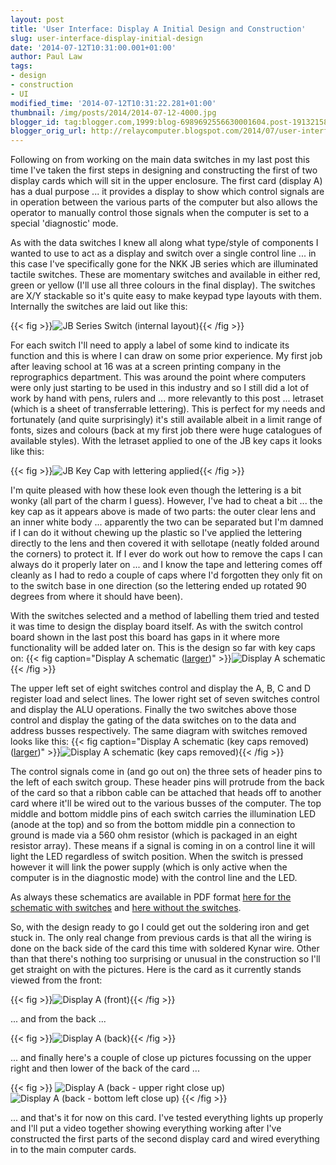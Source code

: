 ```yaml
---
layout: post
title: 'User Interface: Display A Initial Design and Construction'
slug: user-interface-display-initial-design
date: '2014-07-12T10:31:00.001+01:00'
author: Paul Law
tags:
- design
- construction
- UI
modified_time: '2014-07-12T10:31:22.281+01:00'
thumbnail: /img/posts/2014/2014-07-12-4000.jpg
blogger_id: tag:blogger.com,1999:blog-6989692556630001604.post-1913215876291708138
blogger_orig_url: http://relaycomputer.blogspot.com/2014/07/user-interface-display-initial-design.html
---
```


Following on from working on the main data switches in my last post 
this time I've taken the first steps in designing and constructing the first 
of two display cards which will sit in the upper enclosure. The first card 
(display A) has a dual purpose ... it provides a display to show which control 
signals are in operation between the various parts of the computer but also 
allows the operator to manually control those signals when the computer is set 
to a special 'diagnostic' mode.

As with the data switches I knew 
all along what type/style of components I wanted to use to act as a display 
and switch over a single control line ... in this case I've specifically gone 
for the NKK JB series which are illuminated tactile switches. These are 
momentary switches and available in either red, green or yellow (I'll use all 
three colours in the final display). The switches are X/Y stackable so it's 
quite easy to make keypad type layouts with them. Internally the switches are 
laid out like this:

{{< fig >}}![JB Series Switch (internal layout)](/img/posts/2014/2014-07-12-0000.png){{< /fig >}}

For 
each switch I'll need to apply a label of some kind to indicate its function 
and this is where I can draw on some prior experience. My first job after 
leaving school at 16 was at a screen printing company in the reprographics 
department. This was around the point where computers were only just starting 
to be used in this industry and so I still did a lot of work by hand with 
pens, rulers and ... more relevantly to this post ... letraset (which is a 
sheet of transferrable lettering). This is perfect for my needs and 
fortunately (and quite surprisingly) it's still available albeit in a limit 
range of fonts, sizes and colours (back at my first job there were huge 
catalogues of available styles). With the letraset applied to one of the JB 
key caps it looks like this:

{{< fig >}}![JB Key Cap with lettering applied](/img/posts/2014/2014-07-12-0001.jpg){{< /fig >}}

I'm 
quite pleased with how these look even though the lettering is a bit wonky 
(all part of the charm I guess). However, I've had to cheat a bit ... the key 
cap as it appears above is made of two parts: the outer clear lens and an 
inner white body ... apparently the two can be separated but I'm damned if I 
can do it without chewing up the plastic so I've applied the lettering 
directly to the lens and then covered it with sellotape (neatly folded around 
the corners) to protect it. If I ever do work out how to remove the caps I can 
always do it properly later on ... and I know the tape and lettering comes off 
cleanly as I had to redo a couple of caps where I'd forgotten they only fit on 
to the switch base in one direction (so the lettering ended up rotated 90 
degrees from where it should have been).

With the switches selected 
and a method of labelling them tried and tested it was time to design the 
display board itself. As with the switch control board shown in the last post 
this board has gaps in it where more functionality will be added later on. 
This is the design so far with key caps on:
{{< fig caption="Display A schematic ([larger](/img/posts/2014/2014-07-12-1000.png))" >}}![Display A schematic](/img/posts/2014/2014-07-12-0002.png){{< /fig >}}

The upper left set 
of eight switches control and display the A, B, C and D register load and 
select lines. The lower right set of seven switches control and display the 
ALU operations. Finally the two switches above those control and display the 
gating of the data switches on to the data and address busses respectively. 
The same diagram with switches removed looks like this:
{{< fig caption="Display A schematic (key caps removed) ([larger](/img/posts/2014/2014-07-12-1001.png))" >}}![Display A schematic (key caps removed)](/img/posts/2014/2014-07-12-0003.png){{< /fig >}}

The control signals come in (and go out on) the three sets of 
header pins to the left of each switch group. These header pins will protrude 
from the back of the card so that a ribbon cable can be attached that heads 
off to another card where it'll be wired out to the various busses of the 
computer. The top middle and bottom middle pins of each switch carries the 
illumination LED (anode at the top) and so from the bottom middle pin a 
connection to ground is made via a 560 ohm resistor (which is packaged in an 
eight resistor array). These means if a signal is coming in on a control line 
it will light the LED regardless of switch position. When the switch is 
pressed however it will link the power supply (which is only active when the 
computer is in the diagnostic mode) with the control line and the LED.

As always these schematics are available in PDF format [here for the schematic with switches](/pdf/display-a-1.pdf) and [here without the switches](/pdf/display-a-1a.pdf).

So, with the design 
ready to go I could get out the soldering iron and get stuck in. The only real 
change from previous cards is that all the wiring is done on the back side of 
the card this time with soldered Kynar wire. Other than that there's nothing 
too surprising or unusual in the construction so I'll get straight on with the 
pictures. Here is the card as it currently stands viewed from the front:

{{< fig >}}![Display A (front)](/img/posts/2014/2014-07-12-0004.jpg){{< /fig >}}

... and from the back 
...

{{< fig >}}![Display A (back)](/img/posts/2014/2014-07-12-0005.jpg){{< /fig >}}

... and finally here's 
a couple of close up pictures focussing on the upper right and then lower of 
the back of the card ...

{{< fig >}}
![Display A (back - upper right close up)](/img/posts/2014/2014-07-12-0006.JPG)
![Display A (back - bottom left close up)](/img/posts/2014/2014-07-12-0007.JPG)
{{< /fig >}}

... and that's it for now on this card. I've tested everything 
lights up properly and I'll put a video together showing everything working 
after I've constructed the first parts of the second display card and wired 
everything in to the main computer cards. 
